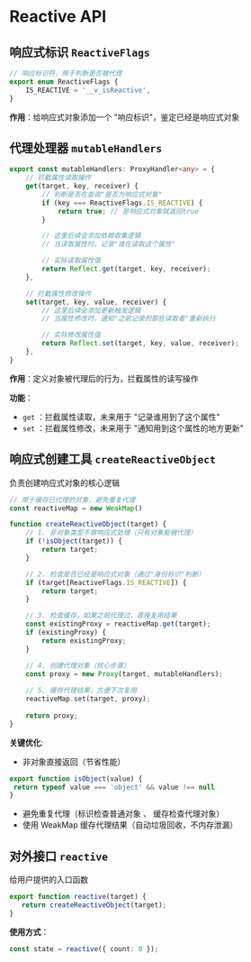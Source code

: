 # Reactive API

## 响应式标识 `ReactiveFlags`
```ts
// 响应标识符，用于判断是否被代理
export enum ReactiveFlags {
    IS_REACTIVE = '__v_isReactive',
}
```
**作用**：给响应式对象添加一个 "响应标识"，鉴定已经是响应式对象


## 代理处理器 `mutableHandlers` 
```ts
export const mutableHandlers: ProxyHandler<any> = {
    // 拦截属性读取操作
    get(target, key, receiver) {
        // 判断是否在查询"是否为响应式对象"
        if (key === ReactiveFlags.IS_REACTIVE) {
            return true; // 是响应式对象就返回true
        }

        // 这里后续会添加依赖收集逻辑
        // 当读取属性时，记录"谁在读取这个属性"

        // 实际读取属性值
        return Reflect.get(target, key, receiver);
    },

    // 拦截属性修改操作
    set(target, key, value, receiver) {
        // 这里后续会添加更新触发逻辑
        // 当属性修改时，通知"之前记录的那些读取者"重新执行

        // 实际修改属性值
        return Reflect.set(target, key, value, receiver);
    }, 
}
```
**作用**：定义对象被代理后的行为，拦截属性的读写操作

**功能**：
- `get` ：拦截属性读取，未来用于 "记录谁用到了这个属性"
- `set` ：拦截属性修改，未来用于 "通知用到这个属性的地方更新"


## 响应式创建工具 `createReactiveObject`
负责创建响应式对象的核心逻辑
```ts
// 用于缓存已代理的对象，避免重复代理
const reactiveMap = new WeakMap()

function createReactiveObject(target) {
    // 1. 非对象类型不做响应式处理（只有对象能被代理）
    if (!isObject(target)) {
        return target;
    }

    // 2. 检查是否已经是响应式对象（通过"身份标识"判断）
    if (target[ReactiveFlags.IS_REACTIVE]) {
        return target;
    }

    // 3. 检查缓存，如果之前代理过，直接复用结果
    const existingProxy = reactiveMap.get(target);
    if (existingProxy) {
        return existingProxy;
    }

    // 4. 创建代理对象（核心步骤）
    const proxy = new Proxy(target, mutableHandlers);
    
    // 5. 缓存代理结果，方便下次复用
    reactiveMap.set(target, proxy);
    
    return proxy;
}
```
**关键优化**: 
 - 非对象直接返回（节省性能）
 ```ts
 export function isObject(value) {
  return typeof value === 'object' && value !== null
}
```
 - 避免重复代理（标识检查普通对象 、 缓存检查代理对象）
 - 使用 WeakMap 缓存代理结果（自动垃圾回收，不内存泄漏）


 ## 对外接口 `reactive`
 给用户提供的入口函数
 ```ts
export function reactive(target) {
    return createReactiveObject(target);
}
 ```

 **使用方式**：
 ```ts
 const state = reactive({ count: 0 });
 ```